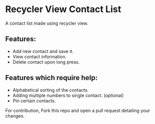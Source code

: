 # Recycler View Contact List

A contact list made using recycler view.

## Features:
- Add new contact and save it.
- View contact information.
- Delete contact upon long press.

## Features which require help:
- Alphabetical sorting of the contacts.
- Adding multiple numbers to single contact. (optional)
- Pin certain contacts.

For contribution, Fork this repo and open a pull request detailing your changes.
